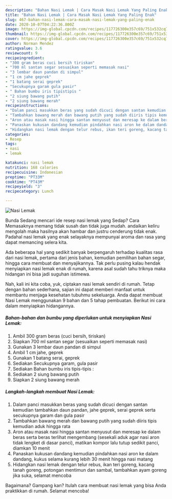 ```yaml
---
description: "Bahan Nasi Lemak | Cara Masak Nasi Lemak Yang Paling Enak"
title: "Bahan Nasi Lemak | Cara Masak Nasi Lemak Yang Paling Enak"
slug: 467-bahan-nasi-lemak-cara-masak-nasi-lemak-yang-paling-enak
date: 2020-10-07T04:22:36.800Z
image: https://img-global.cpcdn.com/recipes/117726300e357c69/751x532cq70/nasi-lemak-foto-resep-utama.jpg
thumbnail: https://img-global.cpcdn.com/recipes/117726300e357c69/751x532cq70/nasi-lemak-foto-resep-utama.jpg
cover: https://img-global.cpcdn.com/recipes/117726300e357c69/751x532cq70/nasi-lemak-foto-resep-utama.jpg
author: Norman Mendez
ratingvalue: 3.6
reviewcount: 9
recipeingredient:
- "300 gram beras cuci bersih tiriskan"
- "700 ml santan segar sesuaikan seperti memasak nasi"
- "3 lembar daun pandan di simpul"
- "1 cm jahe geprek"
- "1 batang serai geprek"
- "Secukupnya garam gula pasir"
- " Bahan bumbu iris tipistipis "
- "2 siung bawang putih"
- "2 siung bawang merah"
recipeinstructions:
- "Dalam panci masukkan beras yang sudah dicuci dengan santan kemudian tambahkan daun pandan, jahe geprek, serai geprek serta secukupnya garam dan gula pasir"
- "Tambahkan bawang merah dan bawang putih yang sudah diiris tipis kemudian aduk hingga rata"
- "Aron atau masak nasi hingga santan menyusut dan meresap ke dalam beras serta beras terlihat mengembang (sesekali aduk agar nasi aron tidak lengket di dasar panci), matikan kompor lalu tutup sedikit panci, diamkan 10 menit"
- "Panaskan kukusan dandang kemudian pindahkan nasi aron ke dalam dandang, kukus selama kurang lebih 30 menit hingga nasi matang"
- "Hidangkan nasi lemak dengan telur rebus, ikan teri goreng, kacang tanah goreng, potongan mentimun dan sambal, tambahkan ayam goreng jika suka, selamat mencoba"
categories:
- Resep
tags:
- nasi
- lemak

katakunci: nasi lemak 
nutrition: 168 calories
recipecuisine: Indonesian
preptime: "PT33M"
cooktime: "PT43M"
recipeyield: "3"
recipecategory: Lunch

---
```



![Nasi Lemak](https://img-global.cpcdn.com/recipes/117726300e357c69/751x532cq70/nasi-lemak-foto-resep-utama.jpg)

Bunda Sedang mencari ide resep nasi lemak yang Sedap? Cara Memasaknya memang tidak susah dan tidak juga mudah. andaikan keliru mengolah maka hasilnya akan hambar dan justru cenderung tidak enak. Padahal nasi lemak yang enak selayaknya mempunyai aroma dan rasa yang dapat memancing selera kita.

Ada beberapa hal yang sedikit banyak berpengaruh terhadap kualitas rasa dari nasi lemak, pertama dari jenis bahan, kemudian pemilihan bahan segar, hingga cara membuat dan menyajikannya. Tak perlu pusing kalau hendak menyiapkan nasi lemak enak di rumah, karena asal sudah tahu triknya maka hidangan ini bisa jadi suguhan istimewa.




Nah, kali ini kita coba, yuk, ciptakan nasi lemak sendiri di rumah. Tetap dengan bahan sederhana, sajian ini dapat memberi manfaat untuk membantu menjaga kesehatan tubuhmu sekeluarga. Anda dapat membuat Nasi Lemak menggunakan 9 bahan dan 5 tahap pembuatan. Berikut ini cara dalam menyiapkan hidangannya.

<!--inarticleads1-->

##### Bahan-bahan dan bumbu yang diperlukan untuk menyiapkan Nasi Lemak:

1. Ambil 300 gram beras (cuci bersih, tiriskan)
1. Siapkan 700 ml santan segar (sesuaikan seperti memasak nasi)
1. Gunakan 3 lembar daun pandan di simpul
1. Ambil 1 cm jahe, geprek
1. Gunakan 1 batang serai, geprek
1. Sediakan Secukupnya garam, gula pasir
1. Sediakan  Bahan bumbu iris tipis-tipis :
1. Sediakan 2 siung bawang putih
1. Siapkan 2 siung bawang merah




<!--inarticleads2-->

##### Langkah-langkah membuat Nasi Lemak:

1. Dalam panci masukkan beras yang sudah dicuci dengan santan kemudian tambahkan daun pandan, jahe geprek, serai geprek serta secukupnya garam dan gula pasir
1. Tambahkan bawang merah dan bawang putih yang sudah diiris tipis kemudian aduk hingga rata
1. Aron atau masak nasi hingga santan menyusut dan meresap ke dalam beras serta beras terlihat mengembang (sesekali aduk agar nasi aron tidak lengket di dasar panci), matikan kompor lalu tutup sedikit panci, diamkan 10 menit
1. Panaskan kukusan dandang kemudian pindahkan nasi aron ke dalam dandang, kukus selama kurang lebih 30 menit hingga nasi matang
1. Hidangkan nasi lemak dengan telur rebus, ikan teri goreng, kacang tanah goreng, potongan mentimun dan sambal, tambahkan ayam goreng jika suka, selamat mencoba




Bagaimana? Gampang kan? Itulah cara membuat nasi lemak yang bisa Anda praktikkan di rumah. Selamat mencoba!

